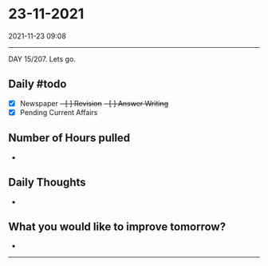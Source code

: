 # 23-11-2021
2021-11-23 09:08

---

DAY 15/207. Lets go.

## Daily #todo 

- [x] Newspaper
~~- [ ] Revision~~
~~- [ ] Answer Writing~~
- [x] Pending Current Affairs

## Number of Hours pulled 
- 

## Daily Thoughts
- 


## What you would like to improve tomorrow?
- 



--- 

